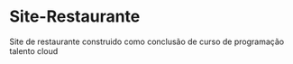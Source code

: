 # Site-Restaurante
Site de restaurante construido como conclusão de curso de programação talento cloud 
